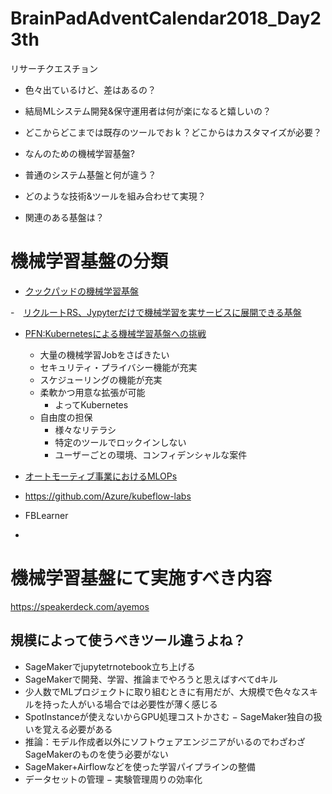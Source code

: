 # BrainPadAdventCalendar2018_Day23th

リサーチクエスチョン


- 色々出ているけど、差はあるの？
- 結局MLシステム開発&保守運用者は何が楽になると嬉しいの？
- どこからどこまでは既存のツールでおｋ？どこからはカスタマイズが必要？


- なんのための機械学習基盤?
- 普通のシステム基盤と何が違う？
- どのような技術&ツールを組み合わせて実現？
- 関連のある基盤は？


# 機械学習基盤の分類
- [クックパッドの機械学習基盤](https://speakerdeck.com/ayemos/machine-learning-platform-at-cookpad-2018?slide=7)

-　[リクルートRS、Jypyterだけで機械学習を実サービスに展開できる基盤](https://engineer.recruit-lifestyle.co.jp/techblog/2018-10-04-ml-platform/)

- [PFN:Kubernetesによる機械学習基盤への挑戦](https://www.slideshare.net/pfi/kubernetes-125013757)
  - 大量の機械学習Jobをさばきたい
  - セキュリティ・プライバシー機能が充実
  - スケジューリングの機能が充実
  - 柔軟かつ用意な拡張が可能
    - よってKubernetes
  - 自由度の担保
    - 様々なリテラシ
    - 特定のツールでロックインしない
    - ユーザーごとの環境、コンフィデンシャルな案件
 - [オートモーティブ事業におけるMLOPs](https://www.slideshare.net/ShotaSuzuki2/mlops-shibuyasynapse-4-125602323)

  
- https://github.com/Azure/kubeflow-labs
- FBLearner
- 
  
  
  
  
  # 機械学習基盤にて実施すべき内容
  
  
  
  https://speakerdeck.com/ayemos
  
  
  ## 規模によって使うべきツール違うよね？
  - SageMakerでjupytetrnotebook立ち上げる
  - SageMakerで開発、学習、推論までやろうと思えばすべてdキル
  - 少人数でMLプロジェクトに取り組むときに有用だが、大規模で色々なスキルを持った人がいる場合では必要性が薄く感じる
  - SpotInstanceが使えないからGPU処理コストかさむ
  − SageMaker独自の扱いを覚える必要がある
  - 推論：モデル作成者以外にソフトウェアエンジニアがいるのでわざわざSageMakerのものを使う必要がない
  - SageMaker+Airflowなどを使った学習パイプラインの整備
  - データセットの管理
  − 実験管理周りの効率化


